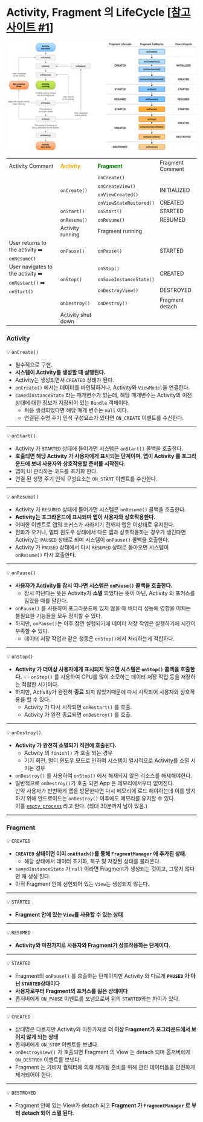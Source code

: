 # Activity, Fragment 의 LifeCycle [[참고 사이트 #1]]

![life_cycle.png](https://github.com/k-ye0415/AndroidEdition/blob/01661a7148fa349c7a069c781344960f05144165/Android_default/Android_image/life_cycle.png)
<table>
<tr>
<td>Activity Comment</td>
<td><span style="color:orange"><strong>Activity</strong></span></td>
<td><span style="color:green"><strong>Fragment</strong></span></td>
<td>Fragment Comment</td>
</tr>
<tr>
<td></td>
<td rowspan="4"><code>onCreate()</code></td>
<td><code>onCreate()</code></td>
<td></td>
</tr>
<tr>
<td></td>
<td><code>onCreateView()</code></td>
<td rowspan="2">INITIALIZED</td>
</tr>
<tr>
<td></td>
<td><code>onViewCreated()</code></td>
</tr>
<tr>
<td></td>
<td><code>onViewStateRestored()</code></td>
<td>CREATED</td>
</tr>
<tr>
<td></td>
<td><code>onStart()</code></td>
<td><code>onStart()</code></td>
<td>STARTED</td>
</tr>
<tr>
<td></td>
<td><code>onResume()</code></td>
<td><code>onResume()</code></td>
<td>RESUMED</td>
</tr>
<tr>
<td></td>
<td>Activity running</td>
<td>Fragment running</td>
<td></td>
</tr>
<tr>
<td>User returns to the activity ➡️ <code>onResume()</code></td>
<td><code>onPause()</code></td>
<td><code>onPause()</code></td>
<td>STARTED</td>
</tr>
<tr>
<td rowspan="3">User navigates to the activity ➡️ <code>onRestart()</code> ➡️ <code>onStart()</code></td>
<td rowspan="3"><code>onStop()</code></td>
<td><code>onStop()</code></td>
<td rowspan="2">CREATED</td>
</tr>
<tr>
<td><code>onSaveInstanceState()</code></td>
</tr>
<tr>
<td><code>onDestroyView()</code></td>
<td>DESTROYED</td>
</tr>
<tr>
<td></td>
<td><code>onDestroy()</code></td>
<td><code>onDestroy()</code></td>
<td>Fragment detach</td>
</tr>
<tr>
<td></td>
<td>Activity shut down</td>
<td></td>
<td></td>
</tr>
</table>

### Activity
💡 `onCreate()`
- 필수적으로 구현.
- **시스템이 Activity를 생성할 때 실행된다.**
- Activity는 생성되면서 `CREATED` 상태가 된다.
- `onCreate()` 에서는 데이터를 바인딩하거나, Activity와 `ViewModel`을 연결한다.
- `savedInstanceState` 라는 매개변수가 있는데, 해당 매개변수는
  Activity의 이전 상태에 대한 정보가 저장되어 있는 `Bundle` 객체이다.
    - 처음 생성되었다면 해당 매개 변수는 `null` 이다.
    - 연결된 수명 주기 인식 구성요소가 있다면 `ON_CREATE` 이벤트를 수신한다.
---
💡 `onStart()`
- Activity 가 `STARTED` 상태에 들어가면 시스템은 `onStart()` 콜백을 호출한다.
- **호출되면 해당 Activity 가 사용자에게 표시되는 단계이며, 앱이 Activity 를 포그라운드에 보내 사용자와
  상호작용할 준비를 시작한다.**
- 앱이 UI 관리하는 코드를 초기화 한다.
- 연결 된 생명 주기 인식 구성요소는 `ON_START` 이벤트를 수신한다.
---
💡 `onResume()`
- Activity 가 `RESUMED` 상태에 들어가면 시스템은 `onResume()` 콜백을 호출한다.
- **Activity는 포그라운드에 표시되며 앱이 사용자와 상호작용한다.**
- 어떠한 이벤트로 앱의 포커스가 사라지기 전까지 앱은 이상태로 유지한다.
- 전화가 오거나, 멀티 윈도우 상태에서 다른 앱과 상호작용하는 경우가 생긴다면 Activity는
  `PAUSED` 상태로 되며 시스템이 `onPause()` 콜백을 호출한다.
- Activity 가 `PAUSED` 상태에서 다시 `RESUMED` 상태로 돌아오면 시스템이 `onResume()` 다시 호출한다.
---
💡 `onPause()`
- **사용자가 Activity를 잠시 떠나면 시스템은 `onPause()` 콜백을 호출한다.**
    - 잠시 떠난다는 뜻은 Activity가 **소멸** 되었다는 뜻이 아닌, Activity 의 포커스를 잃었을 때를 말한다.
- `onPause()` 를 사용하여 포그라운드에 있지 않을 때 배터리 성능에 영향을 미치는 불필요한 기능들을 모두 정지할 수 있다.
- 하지만, `onPause()`는 아주 잠깐 실행되기에 데이터 저장 작업은 실행하기에 시간이 부족할 수 있다.
    - 데이터 저장 작업과 같은 행동은 `onStop()`에서 처리하는게 적합하다.
---
💡 `onStop()`
- **Activity 가 더이상 사용자에게 표시되지 않으면 시스템은 `onStop()` 콜백을 호출한다.**
  💡- `onStop()` 를 사용하여 CPU를 많이 소모하는 데이터 저장 작업 등을 저장하는 적합한 시기이다.
- 하지만, Activity가 완전히 **종료** 되지 않았기때문에 다시 시작되어 사용자와 상호작용을 할 수 있다.
    - Activity 가 다시 시작되면 `onRestart()` 를 호출.
    - Activity 가 완전 종료되면 `onDestroy()` 를 호출.
---
💡 `onDestroy()`
- **Activity 가 완전히 소멸되기 직전에 호출된다.**
    - Activity 의 `finish()` 가 호출 되는 경우
    - 기기 회전, 멀티 윈도우 모드로 인하여 시스템이 일시적으로 Activity를 소멸 시키는 경우
- `onDestroy()` 를 사용하여 `onStop()` 에서 해재되지 않은 리소스를 해제해야한다.
- 일반적으로 `onDestroy()`가 호출 되면 App 은 메모리에서부터 없어진다.  
만약 사용자가 빈번하게 앱을 방문한다면 다시 메모리에 로드 해야하는데 이를 방지하기 위해 안드로이드는 `onDestroy()` 이후에도 메모리를 유지할 수 있다.  
이를 [`empty process`](https://github.com/k-ye0415/AndroidEdition/blob/f84f7be1622c66340142128f82ddb804a6e5ad96/12.%20Process%20Lifecycle/process_lifecycle.md) 라고 한다. (최대 30분까지 남아 있음.)
---

### Fragment
💡 `CREATED`
- **`CREATED` 상태이면 이미 `onAttach()`를 통해 `FragmentManager` 에 추가된 상태.**
    - 해당 상태에서 데이터 초기화, 복구 및 저장된 상태를 불러온다.
- `savedInstanceState` 가 `null` 이라면 Fragment가 생성되는 것이고, 그렇지 않다면 재 생성 된다.
- 아직 Fragment 안에 선언되어 있는 `View`는 생성되지 않는다.
---
💡 `STARTED`
- **Fragment 안에 있는 `View`를 사용할 수 있는 상태**
---
💡 `RESUMED`
- **Activity와 마찬가지로 사용자와 Fragment가 상호작용하는 단계이다.**
---
💡 `STARTED`
- Fragment의 `onPause()` 를 호출하는 단계이지만 Activity 와 다르게 **`PAUSED` 가 아닌 `STARTED`상태이다**
- **사용자로부터 Fragment의 포커스를 잃은 상태이다**
- 옵저버에게 `ON_PAUSE` 이벤트를 보냄으로써 위의 `STARTED`와는 차이가 있다.
---
💡 `CREATED`
- 상태명은 다르지만 Activity와 마찬가지로 **더 이상 Fragment가 포그라운드에서 보이지 않게 되는 상태**
- 옵저버에게 `ON_STOP` 이벤트를 보낸다.
- `onDestroyView()` 가 호출되면 Fragment 의 View 는 detach 되며 옵저버에게 `ON_DESTROY` 이벤트를 보낸다.
- Fragment 는 가비지 컬렉터에 의해 제거될 준비를 위해 관련 데이터들을 안전하게 제거되어야 한다.
---
💡 `DESTROYED`
- Fragment 안에 있는 View가 detach 되고 **Fragment 가 `FragmentManager` 로 부터 detach 되어 소멸 된다.**


[참고 사이트 #1]: https://kumgo1d.tistory.com/76